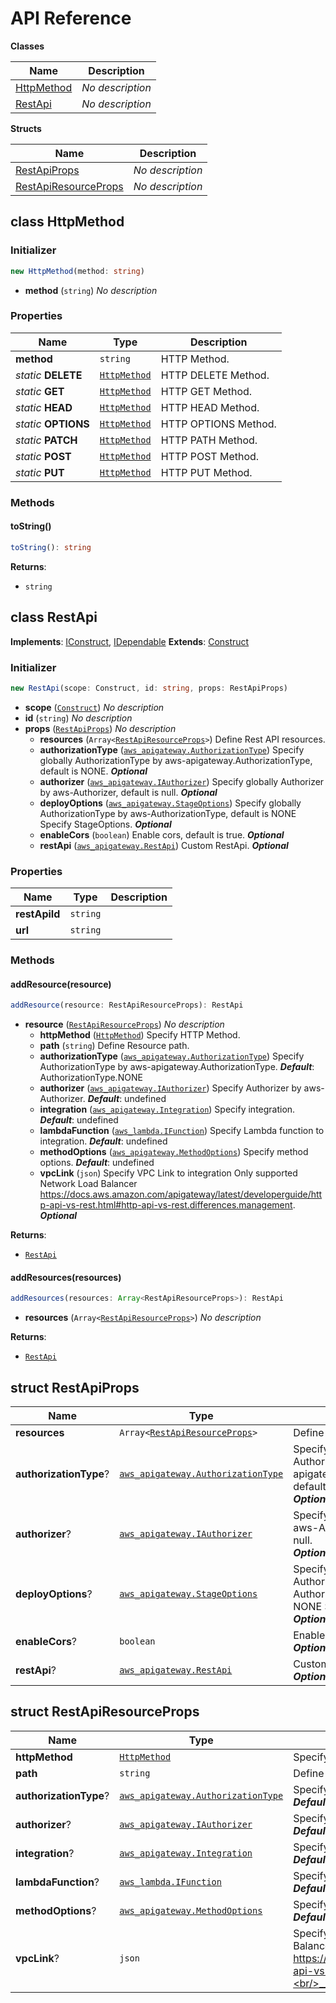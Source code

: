 # API Reference

**Classes**

Name|Description
----|-----------
[HttpMethod](#softchef-cdk-restapi-httpmethod)|*No description*
[RestApi](#softchef-cdk-restapi-restapi)|*No description*


**Structs**

Name|Description
----|-----------
[RestApiProps](#softchef-cdk-restapi-restapiprops)|*No description*
[RestApiResourceProps](#softchef-cdk-restapi-restapiresourceprops)|*No description*



## class HttpMethod  <a id="softchef-cdk-restapi-httpmethod"></a>




### Initializer




```ts
new HttpMethod(method: string)
```

* **method** (<code>string</code>)  *No description*



### Properties


Name | Type | Description 
-----|------|-------------
**method** | <code>string</code> | HTTP Method.
*static* **DELETE** | <code>[HttpMethod](#softchef-cdk-restapi-httpmethod)</code> | HTTP DELETE Method.
*static* **GET** | <code>[HttpMethod](#softchef-cdk-restapi-httpmethod)</code> | HTTP GET Method.
*static* **HEAD** | <code>[HttpMethod](#softchef-cdk-restapi-httpmethod)</code> | HTTP HEAD Method.
*static* **OPTIONS** | <code>[HttpMethod](#softchef-cdk-restapi-httpmethod)</code> | HTTP OPTIONS Method.
*static* **PATCH** | <code>[HttpMethod](#softchef-cdk-restapi-httpmethod)</code> | HTTP PATH Method.
*static* **POST** | <code>[HttpMethod](#softchef-cdk-restapi-httpmethod)</code> | HTTP POST Method.
*static* **PUT** | <code>[HttpMethod](#softchef-cdk-restapi-httpmethod)</code> | HTTP PUT Method.

### Methods


#### toString() <a id="softchef-cdk-restapi-httpmethod-tostring"></a>



```ts
toString(): string
```


__Returns__:
* <code>string</code>



## class RestApi  <a id="softchef-cdk-restapi-restapi"></a>



__Implements__: [IConstruct](#constructs-iconstruct), [IDependable](#constructs-idependable)
__Extends__: [Construct](#constructs-construct)

### Initializer




```ts
new RestApi(scope: Construct, id: string, props: RestApiProps)
```

* **scope** (<code>[Construct](#constructs-construct)</code>)  *No description*
* **id** (<code>string</code>)  *No description*
* **props** (<code>[RestApiProps](#softchef-cdk-restapi-restapiprops)</code>)  *No description*
  * **resources** (<code>Array<[RestApiResourceProps](#softchef-cdk-restapi-restapiresourceprops)></code>)  Define Rest API resources. 
  * **authorizationType** (<code>[aws_apigateway.AuthorizationType](#aws-cdk-lib-aws-apigateway-authorizationtype)</code>)  Specify globally AuthorizationType by aws-apigateway.AuthorizationType, default is NONE. __*Optional*__
  * **authorizer** (<code>[aws_apigateway.IAuthorizer](#aws-cdk-lib-aws-apigateway-iauthorizer)</code>)  Specify globally Authorizer by aws-Authorizer, default is null. __*Optional*__
  * **deployOptions** (<code>[aws_apigateway.StageOptions](#aws-cdk-lib-aws-apigateway-stageoptions)</code>)  Specify globally AuthorizationType by aws-AuthorizationType, default is NONE Specify StageOptions. __*Optional*__
  * **enableCors** (<code>boolean</code>)  Enable cors, default is true. __*Optional*__
  * **restApi** (<code>[aws_apigateway.RestApi](#aws-cdk-lib-aws-apigateway-restapi)</code>)  Custom RestApi. __*Optional*__



### Properties


Name | Type | Description 
-----|------|-------------
**restApiId** | <code>string</code> | <span></span>
**url** | <code>string</code> | <span></span>

### Methods


#### addResource(resource) <a id="softchef-cdk-restapi-restapi-addresource"></a>



```ts
addResource(resource: RestApiResourceProps): RestApi
```

* **resource** (<code>[RestApiResourceProps](#softchef-cdk-restapi-restapiresourceprops)</code>)  *No description*
  * **httpMethod** (<code>[HttpMethod](#softchef-cdk-restapi-httpmethod)</code>)  Specify HTTP Method. 
  * **path** (<code>string</code>)  Define Resource path. 
  * **authorizationType** (<code>[aws_apigateway.AuthorizationType](#aws-cdk-lib-aws-apigateway-authorizationtype)</code>)  Specify AuthorizationType by aws-apigateway.AuthorizationType. __*Default*__: AuthorizationType.NONE
  * **authorizer** (<code>[aws_apigateway.IAuthorizer](#aws-cdk-lib-aws-apigateway-iauthorizer)</code>)  Specify Authorizer by aws-Authorizer. __*Default*__: undefined
  * **integration** (<code>[aws_apigateway.Integration](#aws-cdk-lib-aws-apigateway-integration)</code>)  Specify integration. __*Default*__: undefined
  * **lambdaFunction** (<code>[aws_lambda.IFunction](#aws-cdk-lib-aws-lambda-ifunction)</code>)  Specify Lambda function to integration. __*Default*__: undefined
  * **methodOptions** (<code>[aws_apigateway.MethodOptions](#aws-cdk-lib-aws-apigateway-methodoptions)</code>)  Specify method options. __*Default*__: undefined
  * **vpcLink** (<code>json</code>)  Specify VPC Link to integration Only supported Network Load Balancer https://docs.aws.amazon.com/apigateway/latest/developerguide/http-api-vs-rest.html#http-api-vs-rest.differences.management. __*Optional*__

__Returns__:
* <code>[RestApi](#softchef-cdk-restapi-restapi)</code>

#### addResources(resources) <a id="softchef-cdk-restapi-restapi-addresources"></a>



```ts
addResources(resources: Array<RestApiResourceProps>): RestApi
```

* **resources** (<code>Array<[RestApiResourceProps](#softchef-cdk-restapi-restapiresourceprops)></code>)  *No description*

__Returns__:
* <code>[RestApi](#softchef-cdk-restapi-restapi)</code>



## struct RestApiProps  <a id="softchef-cdk-restapi-restapiprops"></a>






Name | Type | Description 
-----|------|-------------
**resources** | <code>Array<[RestApiResourceProps](#softchef-cdk-restapi-restapiresourceprops)></code> | Define Rest API resources.
**authorizationType**? | <code>[aws_apigateway.AuthorizationType](#aws-cdk-lib-aws-apigateway-authorizationtype)</code> | Specify globally AuthorizationType by aws-apigateway.AuthorizationType, default is NONE.<br/>__*Optional*__
**authorizer**? | <code>[aws_apigateway.IAuthorizer](#aws-cdk-lib-aws-apigateway-iauthorizer)</code> | Specify globally Authorizer by aws-Authorizer, default is null.<br/>__*Optional*__
**deployOptions**? | <code>[aws_apigateway.StageOptions](#aws-cdk-lib-aws-apigateway-stageoptions)</code> | Specify globally AuthorizationType by aws-AuthorizationType, default is NONE Specify StageOptions.<br/>__*Optional*__
**enableCors**? | <code>boolean</code> | Enable cors, default is true.<br/>__*Optional*__
**restApi**? | <code>[aws_apigateway.RestApi](#aws-cdk-lib-aws-apigateway-restapi)</code> | Custom RestApi.<br/>__*Optional*__



## struct RestApiResourceProps  <a id="softchef-cdk-restapi-restapiresourceprops"></a>






Name | Type | Description 
-----|------|-------------
**httpMethod** | <code>[HttpMethod](#softchef-cdk-restapi-httpmethod)</code> | Specify HTTP Method.
**path** | <code>string</code> | Define Resource path.
**authorizationType**? | <code>[aws_apigateway.AuthorizationType](#aws-cdk-lib-aws-apigateway-authorizationtype)</code> | Specify AuthorizationType by aws-apigateway.AuthorizationType.<br/>__*Default*__: AuthorizationType.NONE
**authorizer**? | <code>[aws_apigateway.IAuthorizer](#aws-cdk-lib-aws-apigateway-iauthorizer)</code> | Specify Authorizer by aws-Authorizer.<br/>__*Default*__: undefined
**integration**? | <code>[aws_apigateway.Integration](#aws-cdk-lib-aws-apigateway-integration)</code> | Specify integration.<br/>__*Default*__: undefined
**lambdaFunction**? | <code>[aws_lambda.IFunction](#aws-cdk-lib-aws-lambda-ifunction)</code> | Specify Lambda function to integration.<br/>__*Default*__: undefined
**methodOptions**? | <code>[aws_apigateway.MethodOptions](#aws-cdk-lib-aws-apigateway-methodoptions)</code> | Specify method options.<br/>__*Default*__: undefined
**vpcLink**? | <code>json</code> | Specify VPC Link to integration Only supported Network Load Balancer https://docs.aws.amazon.com/apigateway/latest/developerguide/http-api-vs-rest.html#http-api-vs-rest.differences.management.<br/>__*Optional*__



